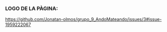 ### **LOGO DE LA PÀGINA:**


https://github.com/Jonatan-olmos/grupo_9_AndoMateando/issues/3#issue-1959222067
